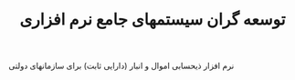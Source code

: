 ﻿---
layout: post
title: توسعه گران سیستمهای جامع نرم افزاری
name_en: DTS-soft
company_slug: DTS-soft
logo: 
cover: 
company_count:
founded:
location: ""
total_review: 
total_interview: 
salary_avg: 
salary_min: 
salary_max: 
rate: 
view_count: 
industry: کامپیوتر، فناوری اطلاعات و اینترنت
city: تهران, تهران
size_en: S
size: 1-10 نفر
site: 
---

نرم افزار ذیحسابی اموال و انبار (دارایی ثابت) برای سازمانهای دولتی